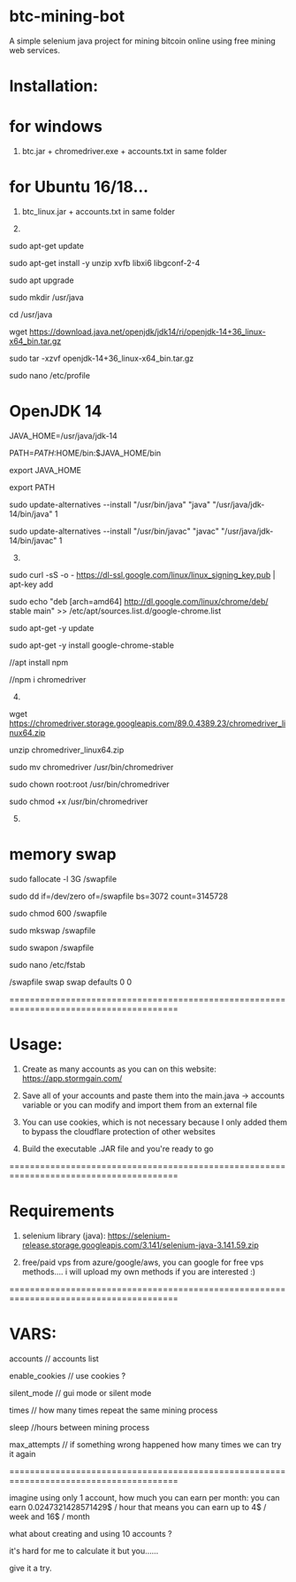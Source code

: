 # btc-mining-bot

A simple selenium java project for mining bitcoin online using free mining web services.

# Installation:

# for windows
1) btc.jar + chromedriver.exe + accounts.txt in same folder 

# for Ubuntu 16/18...

1) btc_linux.jar + accounts.txt in same folder 


2)
sudo apt-get update

sudo apt-get install -y unzip xvfb libxi6 libgconf-2-4

sudo apt upgrade

sudo mkdir /usr/java

cd /usr/java

wget https://download.java.net/openjdk/jdk14/ri/openjdk-14+36_linux-x64_bin.tar.gz

sudo tar -xzvf openjdk-14+36_linux-x64_bin.tar.gz

sudo nano /etc/profile


# OpenJDK 14

JAVA_HOME=/usr/java/jdk-14

PATH=$PATH:$HOME/bin:$JAVA_HOME/bin

export JAVA_HOME

export PATH

sudo update-alternatives --install "/usr/bin/java" "java" "/usr/java/jdk-14/bin/java" 1

sudo update-alternatives --install "/usr/bin/javac" "javac" "/usr/java/jdk-14/bin/javac" 1


3)
sudo curl -sS -o - https://dl-ssl.google.com/linux/linux_signing_key.pub | apt-key add

sudo echo "deb [arch=amd64]  http://dl.google.com/linux/chrome/deb/ stable main" >> /etc/apt/sources.list.d/google-chrome.list

sudo apt-get -y update

sudo apt-get -y install google-chrome-stable

//apt install npm

//npm i chromedriver


4)
wget https://chromedriver.storage.googleapis.com/89.0.4389.23/chromedriver_linux64.zip

unzip chromedriver_linux64.zip

sudo mv chromedriver /usr/bin/chromedriver

sudo chown root:root /usr/bin/chromedriver

sudo chmod +x /usr/bin/chromedriver


5)
# memory swap
sudo fallocate -l 3G /swapfile

sudo dd if=/dev/zero of=/swapfile bs=3072 count=3145728

sudo chmod 600 /swapfile

sudo mkswap /swapfile

sudo swapon /swapfile

sudo nano /etc/fstab

/swapfile swap swap defaults 0 0

=======================================================================================

# Usage:

1) Create as many accounts as you can on this website:
https://app.stormgain.com/

2) Save all of your accounts and paste them into the main.java -> accounts variable or you can modify and import them from an external file

4) You can use cookies, which is not necessary because I only added them to bypass the cloudflare protection of other websites

6) Build the executable .JAR file and you're ready to go


=======================================================================================

# Requirements

1) selenium library (java):
https://selenium-release.storage.googleapis.com/3.141/selenium-java-3.141.59.zip

2) free/paid vps from azure/google/aws, you can google for free vps methods.... i will upload my own methods if you are interested :)

=======================================================================================

# VARS:

accounts // accounts list

enable_cookies // use cookies ?

silent_mode // gui mode or silent mode

times // how many times repeat the same mining process

sleep //hours between mining process

max_attempts // if something wrong happened how many times we can try it again


=======================================================================================

imagine using only 1 account, how much you can earn per month:
you can earn 0.0247321428571429$ / hour
that means you can earn up to 4$ / week
and 16$ / month



what about creating and using 10 accounts ?

it's hard for me to calculate it but you......

give it a try.

